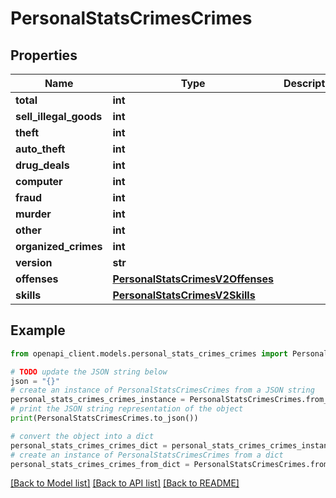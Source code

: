 # PersonalStatsCrimesCrimes


## Properties

Name | Type | Description | Notes
------------ | ------------- | ------------- | -------------
**total** | **int** |  | 
**sell_illegal_goods** | **int** |  | 
**theft** | **int** |  | 
**auto_theft** | **int** |  | 
**drug_deals** | **int** |  | 
**computer** | **int** |  | 
**fraud** | **int** |  | 
**murder** | **int** |  | 
**other** | **int** |  | 
**organized_crimes** | **int** |  | 
**version** | **str** |  | 
**offenses** | [**PersonalStatsCrimesV2Offenses**](PersonalStatsCrimesV2Offenses.md) |  | 
**skills** | [**PersonalStatsCrimesV2Skills**](PersonalStatsCrimesV2Skills.md) |  | 

## Example

```python
from openapi_client.models.personal_stats_crimes_crimes import PersonalStatsCrimesCrimes

# TODO update the JSON string below
json = "{}"
# create an instance of PersonalStatsCrimesCrimes from a JSON string
personal_stats_crimes_crimes_instance = PersonalStatsCrimesCrimes.from_json(json)
# print the JSON string representation of the object
print(PersonalStatsCrimesCrimes.to_json())

# convert the object into a dict
personal_stats_crimes_crimes_dict = personal_stats_crimes_crimes_instance.to_dict()
# create an instance of PersonalStatsCrimesCrimes from a dict
personal_stats_crimes_crimes_from_dict = PersonalStatsCrimesCrimes.from_dict(personal_stats_crimes_crimes_dict)
```
[[Back to Model list]](../README.md#documentation-for-models) [[Back to API list]](../README.md#documentation-for-api-endpoints) [[Back to README]](../README.md)


